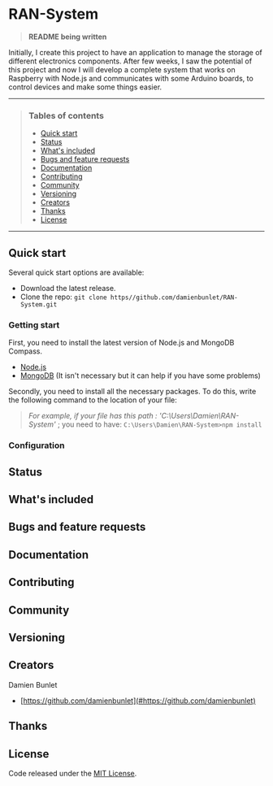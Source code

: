 # RAN-System

> **README being written**


Initially, I create this project to have an application to manage the storage of different electronics components. After few weeks, I saw the potential of this project and now I will develop a complete system that works on Raspberry with Node.js and communicates with some Arduino boards, to control devices and make some things easier.

***

> ### Tables of contents
> * [Quick start](#quick-start)
> * [Status](#status)
> * [What's included](#what-s-included)
> * [Bugs and feature requests](#bugs-and-feature-requests)
> * [Documentation](#documentation)
> * [Contributing](#Contributing)
> * [Community](#community)
> * [Versioning](#versioning)
> * [Creators](#creators)
> * [Thanks](#thanks)
> * [License](#license)

***

## Quick start

Several quick start options are available:

* Download the latest release.
* Clone the repo: ``git clone https//github.com/damienbunlet/RAN-System.git``

### Getting start

First, you need to install the latest version of Node.js and MongoDB Compass.

* [Node.js](#https://nodejs.org/)
* [MongoDB](#https://www.mongodb.com/download-center/compass) (It isn't necessary but it can help if you have some problems)

Secondly, you need to install all the necessary packages. To do this, write the following command to the location of your file:

> *For example, if your file has this path : 'C:\Users\Damien\RAN-System'* ; you need to have:
> ``C:\Users\Damien\RAN-System>npm install``

### Configuration


## Status

## What's included

## Bugs and feature requests

## Documentation

## Contributing

## Community

## Versioning

## Creators

Damien Bunlet
* [https://github.com/damienbunlet](#https://github.com/damienbunlet)

## Thanks

## License

Code released under the [MIT License](#https://github.com/damienbunlet/RAN-System/blob/master/LICENSE).
